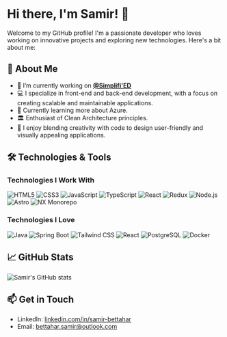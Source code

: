 # Hi there, I'm Samir! 👋

Welcome to my GitHub profile! I'm a passionate developer who loves working on innovative projects and exploring new technologies. Here's a bit about me:

## 🚀 About Me

- 🏢 I’m currently working on [**@Simplifi'ED**](https://www.simplified.fr/)
- 💻 I specialize in front-end and back-end development, with a focus on creating scalable and maintainable applications.
- 🌱 Currently learning more about Azure.
- 🏛️ Enthusiast of Clean Architecture principles.
- 🎨 I enjoy blending creativity with code to design user-friendly and visually appealing applications.

## 🛠️ Technologies & Tools

### Technologies I Work With
![HTML5](https://img.shields.io/badge/HTML5-E34F26?style=for-the-badge&logo=html5&logoColor=white)
![CSS3](https://img.shields.io/badge/CSS3-1572B6?style=for-the-badge&logo=css3&logoColor=white)
![JavaScript](https://img.shields.io/badge/JavaScript-F7DF1E?style=for-the-badge&logo=javascript&logoColor=black)
![TypeScript](https://img.shields.io/badge/TypeScript-007ACC?style=for-the-badge&logo=typescript&logoColor=white)
![React](https://img.shields.io/badge/React-20232A?style=for-the-badge&logo=react&logoColor=61DAFB)
![Redux](https://img.shields.io/badge/Redux-764ABC?style=for-the-badge&logo=redux&logoColor=white)
![Node.js](https://img.shields.io/badge/Node.js-339933?style=for-the-badge&logo=nodedotjs&logoColor=white)
![Astro](https://img.shields.io/badge/Astro-FF5A03?style=for-the-badge&logo=astro&logoColor=white)
![NX Monorepo](https://img.shields.io/badge/NX-143055?style=for-the-badge&logo=nx&logoColor=white)

### Technologies I Love
![Java](https://img.shields.io/badge/Java-007396?style=for-the-badge&logo=java&logoColor=white)
![Spring Boot](https://img.shields.io/badge/Spring_Boot-6DB33F?style=for-the-badge&logo=spring-boot&logoColor=white)
![Tailwind CSS](https://img.shields.io/badge/Tailwind_CSS-38B2AC?style=for-the-badge&logo=tailwind-css&logoColor=white)
![React](https://img.shields.io/badge/React-20232A?style=for-the-badge&logo=react&logoColor=61DAFB)
![PostgreSQL](https://img.shields.io/badge/PostgreSQL-336791?style=for-the-badge&logo=postgresql&logoColor=white)
![Docker](https://img.shields.io/badge/Docker-2496ED?style=for-the-badge&logo=docker&logoColor=white)

## 📈 GitHub Stats

![Samir's GitHub stats](https://github-readme-stats.vercel.app/api?username=samir1498&show_icons=true&theme=radical)

## 📫 Get in Touch

- LinkedIn: [linkedin.com/in/samir-bettahar](https://www.linkedin.com/in/samir-bettahar/)
- Email: bettahar.samir@outlook.com
